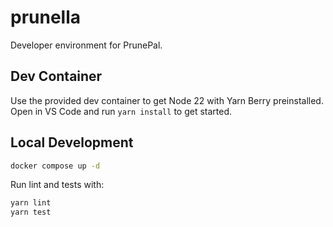 # prunella

Developer environment for PrunePal.

## Dev Container

Use the provided dev container to get Node 22 with Yarn Berry preinstalled.
Open in VS Code and run `yarn install` to get started.

## Local Development

```bash
docker compose up -d
```

Run lint and tests with:

```bash
yarn lint
yarn test
```
